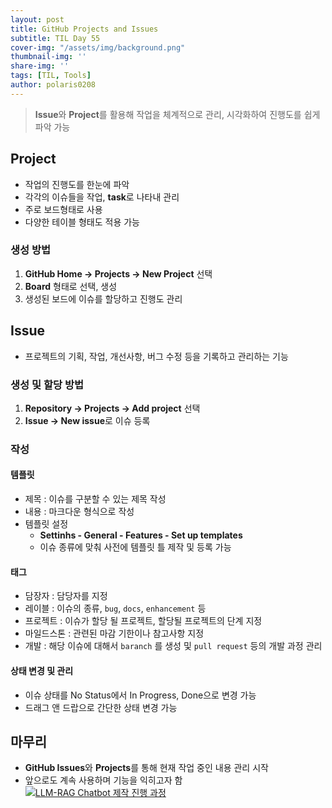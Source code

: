 ```yaml
---
layout: post
title: GitHub Projects and Issues
subtitle: TIL Day 55
cover-img: "/assets/img/background.png"
thumbnail-img: ''
share-img: ''
tags: [TIL, Tools]
author: polaris0208
---
```


> **Issue**와 **Project**를 활용해 작업을 체계적으로 관리, 시각화하여 진행도를 쉽게 파악 가능

## Project
- 작업의 진행도를 한눈에 파악
- 각각의 이슈들을 작업, **task**로 나타내 관리
- 주로 보드형태로 사용
- 다양한 테이블 형태도 적용 가능

### 생성 방법
1. **GitHub Home -> Projects -> New Project** 선택
2. **Board** 형태로 선택, 생성
3. 생성된 보드에 이슈를 할당하고 진행도 관리

## Issue
- 프로젝트의 기획, 작업, 개선사항, 버그 수정 등을 기록하고 관리하는 기능

### 생성 및 할당 방법
1. **Repository -> Projects -> Add project** 선택
2. **Issue -> New issue**로 이슈 등록

### 작성

#### 템플릿
- 제목 : 이슈를 구분할 수 있는 제목 작성
- 내용 : 마크다운 형식으로 작성
- 템플릿 설정
  - **Settinhs - General - Features - Set up templates**
  - 이슈 종류에 맞춰 사전에 템플릿 틀 제작 및 등록 가능

#### 태그
- 담장자 : 담당자를 지정
- 레이블 : 이슈의 종류, `bug`, `docs`, `enhancement` 등
- 프로젝트 : 이슈가 할당 될 프로젝트, 할당될 프로젝트의 단계 지정
- 마일드스톤 : 관련된 마감 기한이나 참고사항 지정
- 개발 : 해당 이슈에 대해서 `baranch` 를 생성 및 `pull request` 등의 개발 과정 관리

#### 상태 변경 및 관리
- 이슈 상태를 No Status에서 In Progress, Done으로 변경 가능
- 드래그 앤 드랍으로 간단한 상태 변경 가능

## 마무리
- **GitHub Issues**와 **Projects**를 통해 현재 작업 중인 내용 관리 시작
- 앞으로도 계속 사용하며 기능을 익히고자 함
[![LLM-RAG Chatbot 제작 진행 과정](https://drive.google.com/thumbnail?id=1mVUOUC2Y9zzAOfWabB2rV4yBqcZG3x1i)](https://github.com/users/polaris0208/projects/1) 